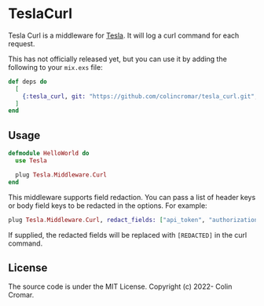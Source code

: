 # TeslaCurl

Tesla Curl is a middleware for [Tesla](https://hex.pm/packages/tesla). It will log a curl command for each request.

This has not officially released yet, but you can use it by adding the following to your `mix.exs` file:

```elixir
def deps do
  [
    {:tesla_curl, git: "https://github.com/colincromar/tesla_curl.git", branch: "main"}
  ]
end
```

## Usage

```elixir
defmodule HelloWorld do
  use Tesla

  plug Tesla.Middleware.Curl
end
```

This middleware supports field redaction. You can pass a list of header keys or body field keys to be redacted in the options. 
For example:

```elixir
plug Tesla.Middleware.Curl, redact_fields: ["api_token", "authorization", "password"]
```

If supplied, the redacted fields will be replaced with `[REDACTED]` in the curl command.

## License

The source code is under the MIT License. Copyright (c) 2022- Colin Cromar.